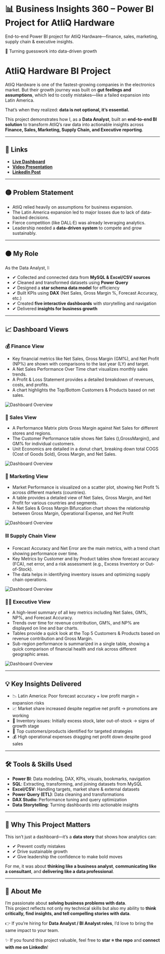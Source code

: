 # 📊 Business Insights 360 – Power BI Project for AtliQ Hardware
End-to-end Power BI project for AtliQ Hardware—finance, sales, marketing, supply chain &amp; executive insights.

🚀 Turning guesswork into data-driven growth

# AtliQ Hardware BI Project

AtliQ Hardware is one of the fastest-growing companies in the electronics market. But their growth journey was built on **gut feelings and assumptions**, which led to costly mistakes—like a failed expansion into Latin America.

That’s when they realized: **data is not optional, it’s essential.**

This project demonstrates how I, as a **Data Analyst**, built an **end-to-end BI solution** to transform AtliQ’s raw data into actionable insights across **Finance, Sales, Marketing, Supply Chain, and Executive reporting**.

---

## 🔗 Links

- **[Live Dashboard](https://app.powerbi.com/view?r=eyJrIjoiZWNlODYyYTgtZmZkYy00N2YwLWFiMTQtMWVkMmE2YmNhOWJhIiwidCI6ImM2ZTU0OWIzLTVmNDUtNDAzMi1hYWU5LWQ0MjQ0ZGM1YjJjNCJ9)**  
- **[Video Presentation](https://youtu.be/WRrv7kwbcxg?si=ikZVAdNYX-81SOQ_)**  
- **[LinkedIn Post](#)**  

---

## 🟡 Problem Statement

- AtliQ relied heavily on assumptions for business expansion.  
- The Latin America expansion led to major losses due to lack of data-backed decisions.  
- Fierce competition (like DALL·E) was already leveraging analytics.  
- Leadership needed a **data-driven system** to compete and grow sustainably.

---

## 🟠 My Role

As the Data Analyst, I:  
- ✔ Collected and connected data from **MySQL & Excel/CSV sources**  
- ✔ Cleaned and transformed datasets using **Power Query**  
- ✔ Designed a **star schema data model** for efficiency  
- ✔ Built KPIs using **DAX** (Net Sales, Gross Margin %, Forecast Accuracy, etc.)  
- ✔ Created **five interactive dashboards** with storytelling and navigation  
- ✔ Delivered **insights for business growth**

---

## 📈 Dashboard Views

### 💰 Finance View
- Key financial metrics like Net Sales, Gross Margin (GM%), and Net Profit (NP%) are shown with comparisons to the last year (LY) and target. 
- A Net Sales Performance Over Time chart visualizes monthly sales trends. 
- A Profit & Loss Statement provides a detailed breakdown of revenues, costs, and profits.
- A chart highlights the Top/Bottom Customers & Products based on net sales.
  
![Dashboard Overview](https://github.com/Thiruvariyamuthu/Business-Insights-360-Power-BI-Project-for-AtliQ-Hardware/blob/main/Finance%20View.png)

### 🤝 Sales View
- A Performance Matrix plots Gross Margin against Net Sales for different stores and regions.
- The Customer Performance table shows Net Sales (),GrossMargin(), and GM% for individual customers.
- Unit Economics are detailed in a donut chart, breaking down total COGS (Cost of Goods Sold), Gross Margin, and Net Sales. 

![Dashboard Overview](https://github.com/Thiruvariyamuthu/Business-Insights-360-Power-BI-Project-for-AtliQ-Hardware/blob/main/Sales%20View.png)

### 📣 Marketing View
- Market Performance is visualized on a scatter plot, showing Net Profit % across different markets (countries).
- A table provides a detailed view of Net Sales, Gross Margin, and Net Profit for various countries and segments. 
- A Net Sales & Gross Margin Bifurcation chart shows the relationship between Gross Margin, Operational Expense, and Net Profit
  
![Dashboard Overview](https://github.com/Thiruvariyamuthu/Business-Insights-360-Power-BI-Project-for-AtliQ-Hardware/blob/main/Marketing%20View.png)

### ⛓️ Supply Chain View
- Forecast Accuracy and Net Error are the main metrics, with a trend chart showing performance over time.
- Key Metrics by Customer and by Product tables show forecast accuracy (FCA), net error, and a risk assessment (e.g., Excess Inventory or Out-of-Stock).  
- The data helps in identifying inventory issues and optimizing supply chain operations.

![Dashboard Overview](https://github.com/Thiruvariyamuthu/Business-Insights-360-Power-BI-Project-for-AtliQ-Hardware/blob/main/Supply%20Chain%20View.png)

### 🧑‍💼 Executive View
- A high-level summary of all key metrics including Net Sales, GM%, NP%, and Forecast Accuracy.
- Trends over time for revenue contribution, GM%, and NP% are displayed on line and bar charts. 
- Tables provide a quick look at the Top 5 Customers & Products based on revenue contribution and Gross Margin.
- Sub-region performance is summarized in a single table, showing a quick comparison of financial health and risk across different geographic areas.

![Dashboard Overview](https://github.com/Thiruvariyamuthu/Business-Insights-360-Power-BI-Project-for-AtliQ-Hardware/blob/main/Executive%20View.png)

---

## 💡 Key Insights Delivered

- 📉 Latin America: Poor forecast accuracy + low profit margin = expansion risks  
- 📈 Market share increased despite negative net profit → promotions are working  
- 🏬 Inventory issues: Initially excess stock, later out-of-stock → signs of growth stage  
- 🎯 Top customers/products identified for targeted strategies  
- 💰 High operational expenses dragging net profit down despite good sales  

---

## 🛠 Tools & Skills Used

- **Power BI**: Data modeling, DAX, KPIs, visuals, bookmarks, navigation  
- **SQL**: Extracting, transforming, and joining datasets from MySQL  
- **Excel/CSV**: Handling targets, market share & external datasets  
- **Power Query (ETL)**: Data cleaning and transformations
- **DAX Studio**: Performance tuning and query optimization  
- **Data Storytelling**: Turning dashboards into actionable insights  

---

## 🌟 Why This Project Matters

This isn’t just a dashboard—it’s a **data story** that shows how analytics can:  
- ✔ Prevent costly mistakes  
- ✔ Drive sustainable growth  
- ✔ Give leadership the confidence to make bold moves  

For me, it was about **thinking like a business analyst**, **communicating like a consultant**, and **delivering like a data professional**.

---

## 🙋 About Me

I’m passionate about **solving business problems with data**.  
This project reflects not only my technical skills but also my ability to **think critically, find insights, and tell compelling stories with data**.

👉 If you’re hiring for **Data Analyst / BI Analyst roles**, I’d love to bring the same impact to your team.

✨ If you found this project valuable, feel free to **star ⭐ the repo** and **connect with me on LinkedIn**!

